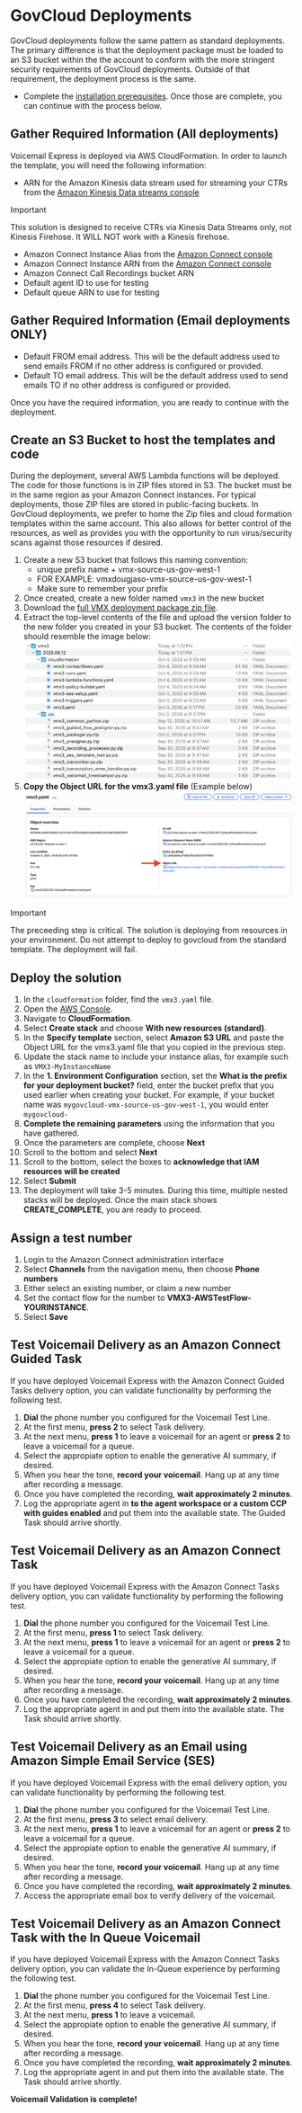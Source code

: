 # GovCloud Deployments
GovCloud deployments follow the same pattern as standard deployments. The primary difference is that the deployment package must be loaded to an S3 bucket within the the account to conform with the more stringent security requirements of GovCloud deployments. Outside of that requirement, the deployment process is the same. 

-  Complete the [installation prerequisites](vmx_prerequistes.md). Once those are complete, you can continue with the process below.

## Gather Required Information (All deployments)
Voicemail Express is deployed via AWS CloudFormation. In order to launch the template, you will need the following information:
-  ARN for the Amazon Kinesis data stream used for streaming your CTRs from the [Amazon Kinesis Data streams console](https://console.aws.amazon.com/kinesis/home)

> [!Important] 
> This solution is designed to receive CTRs via Kinesis Data Streams only, not Kinesis Firehose. It WILL NOT work with a Kinesis firehose.

-  Amazon Connect Instance Alias from the [Amazon Connect console](https://console.aws.amazon.com/connect/home)
-  Amazon Connect Instance ARN from the [Amazon Connect console](https://console.aws.amazon.com/connect/home)
-  Amazon Connect Call Recordings bucket ARN
-  Default agent ID to use for testing
-  Default queue ARN to use for testing

## Gather Required Information (Email deployments **ONLY**)
-  Default FROM email address. This will be the default address used to send emails FROM if no other address is configured or provided.
-  Default TO email address. This will be the default address used to send emails TO if no other address is configured or provided. 

Once you have the required information, you are ready to continue with the deployment.

## Create an S3 Bucket to host the templates and code
During the deployment, several AWS Lambda functions will be deployed. The code for those functions is in ZIP files stored in S3. The bucket must be in the same region as your Amazon Connect instances. For typical deployments, those ZIP files are stored in public-facing buckets. In GovCloud deployments, we prefer to home the Zip files and cloud formation templates within the same account. This also allows for better control of the resources, as well as provides you with the opportunity to run virus/security scans against those resources if desired.

1.  Create a new S3 bucket that follows this naming convention:
    -  unique prefix name + vmx-source-us-gov-west-1
    -  FOR EXAMPLE: vmxdougjaso-vmx-source-us-gov-west-1
    -  Make sure to remember your prefix
1.  Once created, create a new folder named `vmx3` in the new bucket
1.  Download the [full VMX deployment package zip file](https://vmx-source-us-gov-west-1.s3.us-west-2.amazonaws.com/vmx3_version_2025.09.12.zip).
1.  Extract the top-level contents of the file and upload the version folder to the new folder you created in your S3 bucket. The contents of the folder should resemble the image below:
![S3 Object Structure](Img/vmx3_zip_structure.png)
1. **Copy the Object URL for the vmx3.yaml file** (Example below)
![S3 Object URL](Img/vmx3_s3_object_url.png)

> [!IMPORTANT]  
> The preceeding step is critical. The solution is deploying from resources in your environment. Do not attempt to deploy to govcloud from the standard template. The deployment will fail.


## Deploy the solution
1.  In the `cloudformation` folder, find the `vmx3.yaml` file. 
1.  Open the [AWS Console](https://console.aws.amazon.com).
1.  Navigate to **CloudFormation**.
1.  Select **Create stack** and choose **With new resources (standard)**.
1.  In the **Specify template** section, select **Amazon S3 URL** and paste the Object URL for the vmx3.yaml file that you copied in the previous step.
1.  Update the stack name to include your instance alias, for example such as `VMX3-MyInstanceName`
3.  In the **1. Environment Configuration** section, set the **What is the prefix for your deployment bucket?** field, enter the bucket prefix that you used earlier when creating your bucket. For example, if your bucket name was `mygovcloud-vmx-source-us-gov-west-1`, you would enter `mygovcloud-`
3.  **Complete the remaining parameters** using the information that you have gathered.
3.  Once the parameters are complete, choose **Next**
3. 	Scroll to the bottom and select **Next**
3. 	Scroll to the bottom, select the boxes to **acknowledge that IAM resources will be created**
3.  Select **Submit**
3.  The deployment will take 3-5 minutes. During this time, multiple nested stacks will be deployed. Once the main stack shows **CREATE_COMPLETE**, you are ready to proceed.

## Assign a test number
1.  Login to the Amazon Connect administration interface
1.  Select **Channels** from the navigation menu, then choose **Phone numbers**
1.  Either select an existing number, or claim a new number
1.  Set the contact flow for the number to **VMX3-AWSTestFlow-YOURINSTANCE**.
1.  Select **Save**

## Test Voicemail Delivery as an Amazon Connect Guided Task
If you have deployed Voicemail Express with the Amazon Connect Guided Tasks delivery option, you can validate functionality by performing the following test.
1.  **Dial** the phone number you configured for the Voicemail Test Line.
1.  At the first menu, **press 2** to select Task delivery.
1.  At the next menu, **press 1** to leave a voicemail for an agent or **press 2** to leave a voicemail for a queue.
1.  Select the appropiate option to enable the generative AI summary, if desired.
1.  When you hear the tone, **record your voicemail**. Hang up at any time after recording a message.
1.  Once you have completed the recording, **wait approximately 2 minutes**.
1.  Log the appropriate agent in **to the agent workspace or a custom CCP with guides enabled** and put them into the available state. The Guided Task should arrive shortly.

## Test Voicemail Delivery as an Amazon Connect Task
If you have deployed Voicemail Express with the Amazon Connect Tasks delivery option, you can validate functionality by performing the following test.
1.  **Dial** the phone number you configured for the Voicemail Test Line.
1.  At the first menu, **press 1** to select Task delivery.
1.  At the next menu, **press 1** to leave a voicemail for an agent or **press 2** to leave a voicemail for a queue.
1.  Select the appropiate option to enable the generative AI summary, if desired.
1.  When you hear the tone, **record your voicemail**. Hang up at any time after recording a message.
1.  Once you have completed the recording, **wait approximately 2 minutes**.
1.  Log the appropriate agent in and put them into the available state. The Task should arrive shortly.

## Test Voicemail Delivery as an Email using Amazon Simple Email Service (SES)
If you have deployed Voicemail Express with the email delivery option, you can validate functionality by performing the following test.
1.  **Dial** the phone number you configured for the Voicemail Test Line.
1.  At the first menu, **press 3** to select email delivery.
1.  At the next menu, **press 1** to leave a voicemail for an agent or **press 2** to leave a voicemail for a queue.
1.  Select the appropiate option to enable the generative AI summary, if desired.
1.  When you hear the tone, **record your voicemail**. Hang up at any time after recording a message.
1.  Once you have completed the recording, **wait approximately 2 minutes**.
1.  Access the appropriate email box to verify delivery of the voicemail.

## Test Voicemail Delivery as an Amazon Connect Task with the In Queue Voicemail
If you have deployed Voicemail Express with the Amazon Connect Tasks delivery option, you can validate the In-Queue experience by performing the following test.
1.  **Dial** the phone number you configured for the Voicemail Test Line.
1.  At the first menu, **press 4** to select Task delivery.
1.  At the next menu, **press 1** to leave a voicemail.
1.  Select the appropiate option to enable the generative AI summary, if desired.
1.  When you hear the tone, **record your voicemail**. Hang up at any time after recording a message.
1.  Once you have completed the recording, **wait approximately 2 minutes**.
1.  Log the appropriate agent in and put them into the available state. The Task should arrive shortly.

**Voicemail Validation is complete!**
